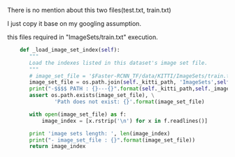  There is no mention about this two files(test.txt, train.txt) 
 
 I just copy it base on my googling assumption. 
 
 
this files required in "ImageSets/train.txt" execution. 
 
 ```python
     def _load_image_set_index(self):
        """
        Load the indexes listed in this dataset's image set file.
        """
        # image_set_file = '$Faster-RCNN_TF/data/KITTI/ImageSets/train.txt'
        image_set_file = os.path.join(self._kitti_path, 'ImageSets',self._image_set + '.txt')
        print("-$$$$ PATH : {}---{}".format(self._kitti_path,self._image_set ))
        assert os.path.exists(image_set_file), \
                'Path does not exist: {}'.format(image_set_file)

        with open(image_set_file) as f:
            image_index = [x.rstrip('\n') for x in f.readlines()]

        print 'image sets length: ', len(image_index)
        print("- image_set_file : {}".format(image_set_file))
        return image_index
  ```
